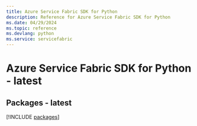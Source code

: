```yaml
---
title: Azure Service Fabric SDK for Python
description: Reference for Azure Service Fabric SDK for Python
ms.date: 04/29/2024
ms.topic: reference
ms.devlang: python
ms.service: servicefabric
---
```

# Azure Service Fabric SDK for Python - latest
## Packages - latest
[!INCLUDE [packages](service-fabric-index.md)]